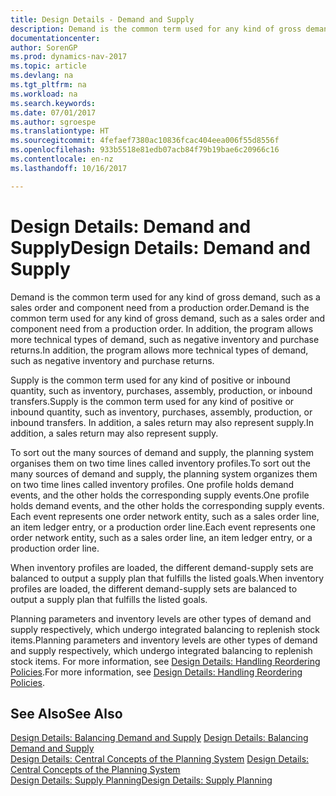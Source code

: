 ```yaml
---
title: Design Details - Demand and Supply
description: Demand is the common term used for any kind of gross demand, such as a sales order and component need from a production order. In addition, the program allows more technical types of demand, such as negative inventory and purchase returns.
documentationcenter: 
author: SorenGP
ms.prod: dynamics-nav-2017
ms.topic: article
ms.devlang: na
ms.tgt_pltfrm: na
ms.workload: na
ms.search.keywords: 
ms.date: 07/01/2017
ms.author: sgroespe
ms.translationtype: HT
ms.sourcegitcommit: 4fefaef7380ac10836fcac404eea006f55d8556f
ms.openlocfilehash: 933b5518e81edb07acb84f79b19bae6c20966c16
ms.contentlocale: en-nz
ms.lasthandoff: 10/16/2017

---
```

# <a name="design-details-demand-and-supply"></a><span data-ttu-id="54e8c-104">Design Details: Demand and Supply</span><span class="sxs-lookup"><span data-stu-id="54e8c-104">Design Details: Demand and Supply</span></span>
<span data-ttu-id="54e8c-105">Demand is the common term used for any kind of gross demand, such as a sales order and component need from a production order.</span><span class="sxs-lookup"><span data-stu-id="54e8c-105">Demand is the common term used for any kind of gross demand, such as a sales order and component need from a production order.</span></span> <span data-ttu-id="54e8c-106">In addition, the program allows more technical types of demand, such as negative inventory and purchase returns.</span><span class="sxs-lookup"><span data-stu-id="54e8c-106">In addition, the program allows more technical types of demand, such as negative inventory and purchase returns.</span></span>  
  
 <span data-ttu-id="54e8c-107">Supply is the common term used for any kind of positive or inbound quantity, such as inventory, purchases, assembly, production, or inbound transfers.</span><span class="sxs-lookup"><span data-stu-id="54e8c-107">Supply is the common term used for any kind of positive or inbound quantity, such as inventory, purchases, assembly, production, or inbound transfers.</span></span> <span data-ttu-id="54e8c-108">In addition, a sales return may also represent supply.</span><span class="sxs-lookup"><span data-stu-id="54e8c-108">In addition, a sales return may also represent supply.</span></span>  
  
 <span data-ttu-id="54e8c-109">To sort out the many sources of demand and supply, the planning system organises them on two time lines called inventory profiles.</span><span class="sxs-lookup"><span data-stu-id="54e8c-109">To sort out the many sources of demand and supply, the planning system organizes them on two time lines called inventory profiles.</span></span> <span data-ttu-id="54e8c-110">One profile holds demand events, and the other holds the corresponding supply events.</span><span class="sxs-lookup"><span data-stu-id="54e8c-110">One profile holds demand events, and the other holds the corresponding supply events.</span></span> <span data-ttu-id="54e8c-111">Each event represents one order network entity, such as a sales order line, an item ledger entry, or a production order line.</span><span class="sxs-lookup"><span data-stu-id="54e8c-111">Each event represents one order network entity, such as a sales order line, an item ledger entry, or a production order line.</span></span>  
  
 <span data-ttu-id="54e8c-112">When inventory profiles are loaded, the different demand-supply sets are balanced to output a supply plan that fulfills the listed goals.</span><span class="sxs-lookup"><span data-stu-id="54e8c-112">When inventory profiles are loaded, the different demand-supply sets are balanced to output a supply plan that fulfills the listed goals.</span></span>  
  
 <span data-ttu-id="54e8c-113">Planning parameters and inventory levels are other types of demand and supply respectively, which undergo integrated balancing to replenish stock items.</span><span class="sxs-lookup"><span data-stu-id="54e8c-113">Planning parameters and inventory levels are other types of demand and supply respectively, which undergo integrated balancing to replenish stock items.</span></span> <span data-ttu-id="54e8c-114">For more information, see [Design Details: Handling Reordering Policies](design-details-handling-reordering-policies.md).</span><span class="sxs-lookup"><span data-stu-id="54e8c-114">For more information, see [Design Details: Handling Reordering Policies](design-details-handling-reordering-policies.md).</span></span>  
  
## <a name="see-also"></a><span data-ttu-id="54e8c-115">See Also</span><span class="sxs-lookup"><span data-stu-id="54e8c-115">See Also</span></span>  
 <span data-ttu-id="54e8c-116">[Design Details: Balancing Demand and Supply](design-details-balancing-demand-and-supply.md) </span><span class="sxs-lookup"><span data-stu-id="54e8c-116">[Design Details: Balancing Demand and Supply](design-details-balancing-demand-and-supply.md) </span></span>  
 <span data-ttu-id="54e8c-117">[Design Details: Central Concepts of the Planning System](design-details-central-concepts-of-the-planning-system.md) </span><span class="sxs-lookup"><span data-stu-id="54e8c-117">[Design Details: Central Concepts of the Planning System](design-details-central-concepts-of-the-planning-system.md) </span></span>  
 [<span data-ttu-id="54e8c-118">Design Details: Supply Planning</span><span class="sxs-lookup"><span data-stu-id="54e8c-118">Design Details: Supply Planning</span></span>](design-details-supply-planning.md)
